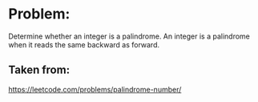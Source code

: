 # Problem:
Determine whether an integer is a palindrome. An integer is a palindrome when it reads the same backward as forward.

## Taken from:
https://leetcode.com/problems/palindrome-number/
